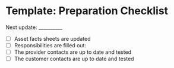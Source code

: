 # Template: Preparation Checklist
Next update: __________ 
- [ ] Asset facts sheets are updated 
- [ ] Responsibilities are filled out:
- [ ] The provider contacts are up to date and tested
- [ ] The customer contacts are up to date and tested